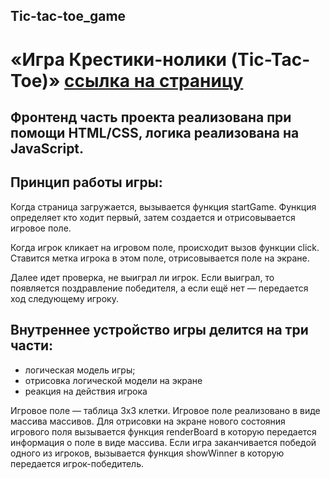 ## Tic-tac-toe_game 

# «Игра Крестики-нолики (Tic-Tac-Toe)» [ссылка на страницу](https://nda17.github.io/Tic-tac-toe_game/)

## Фронтенд часть проекта реализована при помощи HTML/CSS, логика реализована на JavaScript.

## Принцип работы игры:

Когда страница загружается, вызывается функция startGame. Функция определяет кто ходит первый, затем создается и отрисовывается игровое поле.

Когда игрок кликает на игровом поле, происходит вызов функции click. Ставится метка игрока в этом поле, отрисовывается поле на экране. 

Далее идет проверка, не выиграл ли игрок. Если выиграл, то появляется поздравление победителя, а если ещё нет — передается ход следующему игроку.

## Внутреннее устройство игры делится на три части:

- логическая модель игры;
- отрисовка логической модели на экране 
- реакция на действия игрока 

Игровое поле — таблица 3х3 клетки. Игровое поле реализовано в виде массива массивов.
Для отрисовки на экране нового состояния игрового поля вызывается функция renderBoard в которую передается информация о поле в виде массива.
Если игра заканчивается победой одного из игроков, вызывается функция showWinner в которую передается игрок-победитель.
